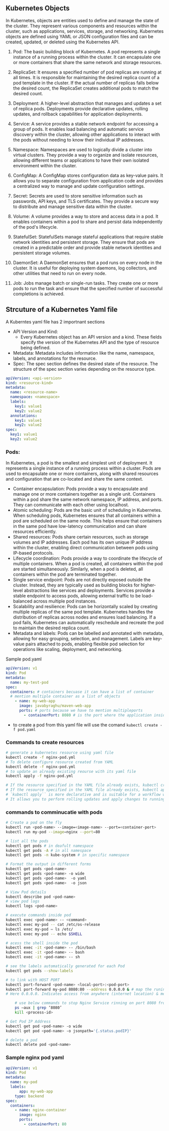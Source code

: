 ## Kubernetes Objects

In Kubernetes, objects are entities used to define and manage the state of the cluster. 
They represent various components and resources within the cluster, such as applications, services, storage, and networking. 
Kubernetes objects are defined using YAML or JSON configuration files and can be created, updated, or deleted using the Kubernetes API. 

1.	Pod: The basic building block of Kubernetes. A pod represents a single instance of a running process within the cluster. It can encapsulate one or more containers that share the same network and storage resources.

2.	ReplicaSet: It ensures a specified number of pod replicas are running at all times. It is responsible for maintaining the desired replica count of a pod template in the cluster. If the actual number of replicas falls below the desired count, the ReplicaSet creates additional pods to match the desired count.

3.	Deployment: A higher-level abstraction that manages and updates a set of replica pods. Deployments provide declarative updates, rolling updates, and rollback capabilities for application deployments.

4.	Service: A service provides a stable network endpoint for accessing a group of pods. It enables load balancing and automatic service discovery within the cluster, allowing other applications to interact with the pods without needing to know their individual IP addresses.

5.	Namespace: Namespaces are used to logically divide a cluster into virtual clusters. They provide a way to organize and isolate resources, allowing different teams or applications to have their own isolated environment within the cluster.

6.	ConfigMap: A ConfigMap stores configuration data as key-value pairs. It allows you to separate configuration from application code and provides a centralized way to manage and update configuration settings.

7.	Secret: Secrets are used to store sensitive information such as passwords, API keys, and TLS certificates. They provide a secure way to distribute and manage sensitive data within the cluster.

8.	Volume: A volume provides a way to store and access data in a pod. It enables containers within a pod to share and persist data independently of the pod's lifecycle.

9.	StatefulSet: StatefulSets manage stateful applications that require stable network identities and persistent storage. They ensure that pods are created in a predictable order and provide stable network identities and persistent storage volumes.

10.	DaemonSet: A DaemonSet ensures that a pod runs on every node in the cluster. It is useful for deploying system daemons, log collectors, and other utilities that need to run on every node.

11.	Job: Jobs manage batch or single-run tasks. They create one or more pods to run the task and ensure that the specified number of successful completions is achieved.


## Strcuture of a Kubernetes Yaml file

A Kuberntes yaml file has 2 importnant sections

- API Version and Kind: 
    - Every Kubernetes object has an API version and a kind. These fields specify the version of the Kubernetes API and the type of resource being defined.
- Metadata: Metadata includes information like the name, namespace, labels, and annotations for the resource.
- Spec:
The spec section defines the desired state of the resource. The structure of the spec section varies depending on the resource type.
```yaml
apiVersion: <api-version>
kind: <resource-kind>
metadata:
  name: <resource-name>
  namespace: <namespace>
  labels:
    key1: value1
    key2: value2
  annotations:
    key1: value1
    key2: value2
spec:
  key1: value1
  key2: value2
```

### Pods:
In Kubernetes, a pod is the smallest and simplest unit of deployment. 
It represents a single instance of a running process within a cluster.
Pods are used to encapsulate one or more containers, along with shared resources and configuration that are co-located and share the same context.
- Container encapsulation: Pods provide a way to encapsulate and manage one or more containers together as a single unit. Containers within a pod share the same network namespace, IP address, and ports. They can communicate with each other using localhost.
- Atomic scheduling: Pods are the basic unit of scheduling in Kubernetes. When scheduling pods, Kubernetes ensures that all containers within a pod are scheduled on the same node. This helps ensure that containers in the same pod have low-latency communication and can share resources efficiently.
- Shared resources: Pods share certain resources, such as storage volumes and IP addresses. Each pod has its own unique IP address within the cluster, enabling direct communication between pods using IP-based protocols.
- Lifecycle coordination: Pods provide a way to coordinate the lifecycle of multiple containers. When a pod is created, all containers within the pod are started simultaneously. Similarly, when a pod is deleted, all containers within the pod are terminated together.
- Single service endpoint: Pods are not directly exposed outside the cluster. Instead, they are typically used as building blocks for higher-level abstractions like services and deployments. Services provide a stable endpoint to access pods, allowing external traffic to be load-balanced across multiple pod instances.
- Scalability and resilience: Pods can be horizontally scaled by creating multiple replicas of the same pod template. Kubernetes handles the distribution of replicas across nodes and ensures load balancing. If a pod fails, Kubernetes can automatically reschedule and recreate the pod to maintain the desired replica count.
- Metadata and labels: Pods can be labelled and annotated with metadata, allowing for easy grouping, selection, and management. Labels are key-value pairs attached to pods, enabling flexible pod selection for operations like scaling, deployment, and networking.

Sample pod.yaml
```yaml
apiVersion: v1
kind: Pod
metadata:
  name: my-test-pod
spec:
  containers: # containers becuase it can have a list of container
  # mention multiple container as a list of objects
    - name: my-web-app
      image: javabyraghu/maven-web-app
      ports: # ports because we have to mention multipleports
        - containerPort: 8080 # is the port where the application inside this container listens to
```
- to create a pod from this yaml file will use the comand `kubectl create -f pod.yaml`

### Commands to create resources
```bash
# generate a kubernetes resource using yaml file
kubectl create -f nginx-pod.yml
# To delete configure resource created from YAML
kubectl delete -f nginx-pod.yml
# to update an already existing reourse with its yaml file
kubectl apply -f nginx-pod.yml

# If the resource specified in the YAML file already exists, kubectl create will return an error
# If the resource specified in the YAML file already exists, kubectl apply will update the resource according to the changes made in the YAML file
# `kubectl apply`` is more declarative and is suitable for a workflow where you have a YAML file that represents the desired state, and you want Kubernetes to manage the state.
# It allows you to perform rolling updates and apply changes to running resources without needing to delete and recreate them.
```
### commands to comminucatie with pods
```bash
# Create a pod on the fly
kubectl run <pod-name> --image=<image-name> --port=<container-port>
kubectl run my-pod --image=nginx --port=80

# list all the pods 
kubectl get pods # in deafult namespace
kubectl get pods -A # in all namespace
kubectl get pods -n kube-system # in specific namespace

# Format the output in different forms
kubectl get pods <pod-name> 
kubectl get pods <pod-name> -o wide
kubectl get pods <pod-name>  -o yaml
kubectl get pods <pod-name>  -o json

# View Pod details
kubectl describe pod <pod-name>
# view pod logs
kubectl logs <pod-name>

# execute commands inside pod
kubectl exec <pod-name> -- <command>
kubectl exec my-pod -- cat /etc/os-release
kubectl exec my-pod – ls /etc/
kubectl exec my-pod -- echo $SHELL

# acess the shell inside the pod
kubectl exec -it <pod-name> -- /bin/bash
kubectl exec -it <pod-name> -- bash
kubectl exec -it <pod-name> -- sh

# see the labels automatically generated for each Pod
kubectl get pods --show-labels

# to link with HOST PORT
kubectl port-forward <pod-name> <local-port>:<pod-port>
kubectl port-forward my-pod 8080:80 --address 0.0.0.0 & # map the runing pod port to port 8080 of the system so that you can access this app using ip:port of the host machine
# Here 0.0.0.0. Indicates access from anywhere (internet location) & means run in background

    # use below commands to stop Nginx Service rinning on port 8080 from the above command
    ps –aux | grep ‘8080’
    kill <process-id>

# Get Pod IP Address
kubectl get pod <pod-name> -o wide
kubectl get pod <pod-name> -o jsonpath='{.status.podIP}'

# delete a pod
kubectl delete pod <pod-name>
```

### Sample nginx pod yaml
```yaml
apiVersion: v1
kind: Pod
metadata:
  name: my-pod
  labels:
      app: my-web-app
	type: backend
spec:
  containers:
    - name: nginx-container
      image: nginx
      ports:
        - containerPort: 80
```
